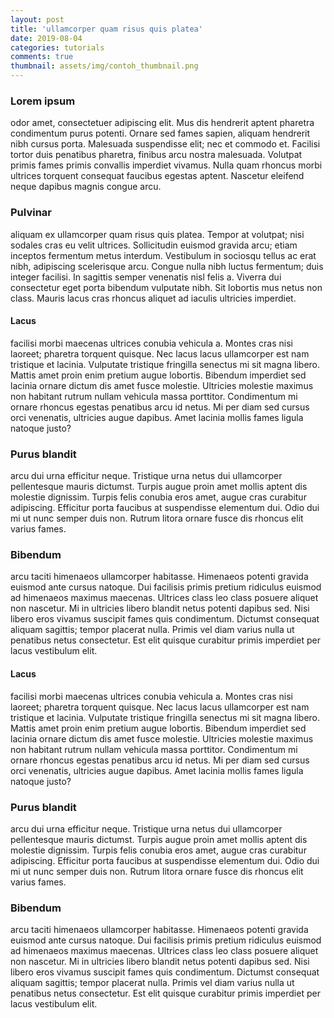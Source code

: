 ```yaml
---
layout: post
title: 'ullamcorper quam risus quis platea'
date: 2019-08-04
categories: tutorials
comments: true
thumbnail: assets/img/contoh_thumbnail.png
---
```

### Lorem ipsum 
odor amet, consectetuer adipiscing elit. Mus dis hendrerit aptent pharetra condimentum purus potenti. Ornare sed fames sapien, aliquam hendrerit nibh cursus porta. Malesuada suspendisse elit; nec et commodo et. Facilisi tortor duis penatibus pharetra, finibus arcu nostra malesuada. Volutpat primis fames primis convallis imperdiet vivamus. Nulla quam rhoncus morbi ultrices torquent consequat faucibus egestas aptent. Nascetur eleifend neque dapibus magnis congue arcu.

### Pulvinar
 aliquam ex ullamcorper quam risus quis platea. Tempor at volutpat; nisi sodales cras eu velit ultrices. Sollicitudin euismod gravida arcu; etiam inceptos fermentum metus interdum. Vestibulum in sociosqu tellus ac erat nibh, adipiscing scelerisque arcu. Congue nulla nibh luctus fermentum; duis integer facilisi. In sagittis semper venenatis nisl felis a. Viverra dui consectetur eget porta bibendum vulputate nibh. Sit lobortis mus netus non class. Mauris lacus cras rhoncus aliquet ad iaculis ultricies imperdiet.

#### Lacus 
facilisi morbi maecenas ultrices conubia vehicula a. Montes cras nisi laoreet; pharetra torquent quisque. Nec lacus lacus ullamcorper est nam tristique et lacinia. Vulputate tristique fringilla senectus mi sit magna libero. Mattis amet proin enim pretium augue lobortis. Bibendum imperdiet sed lacinia ornare dictum dis amet fusce molestie. Ultricies molestie maximus non habitant rutrum nullam vehicula massa porttitor. Condimentum mi ornare rhoncus egestas penatibus arcu id netus. Mi per diam sed cursus orci venenatis, ultricies augue dapibus. Amet lacinia mollis fames ligula natoque justo?

### Purus blandit
 arcu dui urna efficitur neque. Tristique urna netus dui ullamcorper pellentesque mauris dictumst. Turpis augue proin amet mollis aptent dis molestie dignissim. Turpis felis conubia eros amet, augue cras curabitur adipiscing. Efficitur porta faucibus at suspendisse elementum dui. Odio dui mi ut nunc semper duis non. Rutrum litora ornare fusce dis rhoncus elit varius fames.

### Bibendum 
arcu taciti himenaeos ullamcorper habitasse. Himenaeos potenti gravida euismod ante cursus natoque. Dui facilisis primis pretium ridiculus euismod ad himenaeos maximus maecenas. Ultrices class leo class posuere aliquet non nascetur. Mi in ultricies libero blandit netus potenti dapibus sed. Nisi libero eros vivamus suscipit fames quis condimentum. Dictumst consequat aliquam sagittis; tempor placerat nulla. Primis vel diam varius nulla ut penatibus netus consectetur. Est elit quisque curabitur primis imperdiet per lacus vestibulum elit.

#### Lacus 
facilisi morbi maecenas ultrices conubia vehicula a. Montes cras nisi laoreet; pharetra torquent quisque. Nec lacus lacus ullamcorper est nam tristique et lacinia. Vulputate tristique fringilla senectus mi sit magna libero. Mattis amet proin enim pretium augue lobortis. Bibendum imperdiet sed lacinia ornare dictum dis amet fusce molestie. Ultricies molestie maximus non habitant rutrum nullam vehicula massa porttitor. Condimentum mi ornare rhoncus egestas penatibus arcu id netus. Mi per diam sed cursus orci venenatis, ultricies augue dapibus. Amet lacinia mollis fames ligula natoque justo?

### Purus blandit
 arcu dui urna efficitur neque. Tristique urna netus dui ullamcorper pellentesque mauris dictumst. Turpis augue proin amet mollis aptent dis molestie dignissim. Turpis felis conubia eros amet, augue cras curabitur adipiscing. Efficitur porta faucibus at suspendisse elementum dui. Odio dui mi ut nunc semper duis non. Rutrum litora ornare fusce dis rhoncus elit varius fames.

### Bibendum 
arcu taciti himenaeos ullamcorper habitasse. Himenaeos potenti gravida euismod ante cursus natoque. Dui facilisis primis pretium ridiculus euismod ad himenaeos maximus maecenas. Ultrices class leo class posuere aliquet non nascetur. Mi in ultricies libero blandit netus potenti dapibus sed. Nisi libero eros vivamus suscipit fames quis condimentum. Dictumst consequat aliquam sagittis; tempor placerat nulla. Primis vel diam varius nulla ut penatibus netus consectetur. Est elit quisque curabitur primis imperdiet per lacus vestibulum elit.












